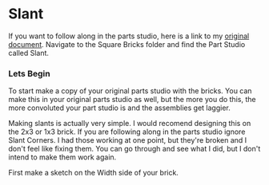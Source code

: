 # Slant

If you want to follow along in the parts studio, here is a link to my [original document](https://cvilleschools.onshape.com/documents/18c55e9aeb64057e8e0fbb6a/w/5c06b8e3c4dcf6e948152fa4/e/18df3578f02c775cfcadaef9?configuration=List_8xTqWDMkkCG2Mw%3D_2x2%3BList_ArQ6GsCPNSkQoQ%3DDefault%3BList_Izy0ldJ6UfParG%3DDefault%3BList_tmPjPdZ9wrB2lD%3DDefault&renderMode=0&uiState=6290d24be366b652b2773d0f). Navigate to the Square Bricks folder and find the Part Studio called Slant. 

### Lets Begin

To start make a copy of your original parts studio with the bricks. You can make this in your original parts studio as well, but the more you do this, the more convoluted your part studio is and the assemblies get laggier. 

Making slants is actually very simple. I would recomend designing this on the 2x3 or 1x3 brick. If you are following along in the parts studio ignore Slant Corners. I had those working at one point, but they're broken and I don't feel like fixing them. You can go through and see what I did, but I don't intend to make them work again. 

First make a sketch on the Width side of your brick. 
